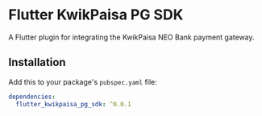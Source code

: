 # Flutter KwikPaisa PG SDK

A Flutter plugin for integrating the KwikPaisa NEO Bank payment gateway.

## Installation

Add this to your package's `pubspec.yaml` file:

```yaml
dependencies:
  flutter_kwikpaisa_pg_sdk: ^0.0.1
